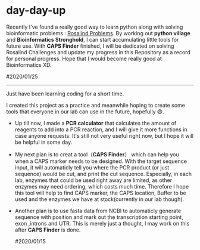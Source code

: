 # day-day-up


Recently I've found a really good way to learn python along with solving bioinformatic problems : [Rosalind Problems](http://rosalind.info/). By working out **python village** and **Bioinformatics Stronghold**, I can start accumulating little tools for future use. With **CAPS Finder** finished, I will be dedicated on solving Rosalind Challenges and update my progress in this Repository as a record for personal progress. Hope that I would become really good at Bioinformatics XD.

 #2020/01/25
 
---

Just have been learning coding for a short time.  

I created this project as a practice and meanwhile hoping to create some tools that everyone in our lab can use  in the future, hopefully :smile:.

- Up till now, I made a **PCR calculator** that calculates the amount of reagents to add into a PCR reaction, and I will give it more functions in case anyone requests. It's still not very useful right now, but I hope it will be helpful in some day.

- My next plan is to creat a tool（**CAPS Finder**） which can help you when a CAPS marker needs to be designed. With the target sequence input, it will automaticly tell you where the PCR product (or just sequence) would be cut, and print the cut sequence. Especially, in each lab, enzymes that could be used right away are limited, as other enzymes may need ordering, which costs much time. Therefore I hope this tool will help to find CAPS marker, the CAPS location, Buffer to be used and the enzymes we have at stock(currently in our lab though).

- Another plan is to use fasta data from NCBI to automaticly generate sequence with position and mark out the transcription starting point, exon ,introns and UTR. This is merely just a thought, I may work on this after **CAPS Finder** is done.


  #2020/01/15
